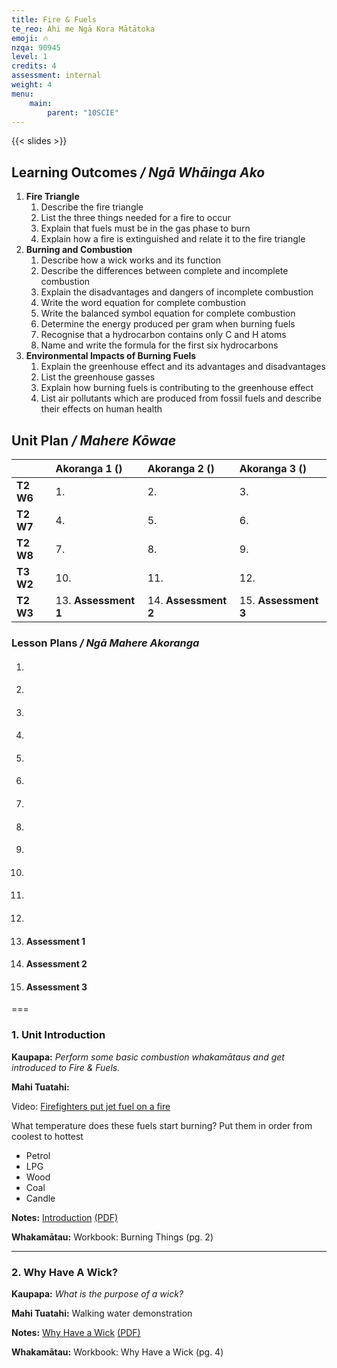 ```yaml
---
title: Fire & Fuels
te_reo: Ahi me Ngā Kora Mātātoka
emoji: 🔥
nzqa: 90945
level: 1
credits: 4
assessment: internal
weight: 4
menu:
    main:
        parent: "10SCIE"
---
```


{{< slides >}}

## Learning Outcomes _/ Ngā Whāinga Ako_ 

1. __Fire Triangle__
    1. Describe the fire triangle
    2. List the three things needed for a fire to occur
    3. Explain that fuels must be in the gas phase to burn
    4. Explain how a fire is extinguished and relate it to the fire triangle
2. __Burning and Combustion__
    1. Describe how a wick works and its function
    2. Describe the differences between complete and incomplete combustion
    3. Explain the disadvantages and dangers of incomplete combustion
    4. Write the word equation for complete combustion
    5. Write the balanced symbol equation for complete combustion
    6. Determine the energy produced per gram when burning fuels
    7. Recognise that a hydrocarbon contains only C and H atoms
    8. Name and write the formula for the first six hydrocarbons
3. __Environmental Impacts of Burning Fuels__
    1. Explain the greenhouse effect and its advantages and disadvantages
    2. List the greenhouse gasses
    3. Explain how burning fuels is contributing to the greenhouse effect
    4. List air pollutants which are produced from fossil fuels and describe their effects on human health

## Unit Plan _/ Mahere Kōwae_ 

|           | Akoranga 1 ()        | Akoranga 2 ()        | Akoranga 3 ()        |
|:----------|:---------------------|:---------------------|:---------------------|
| __T2 W6__ | 1.                   | 2.                   | 3.                   |
| __T2 W7__ | 4.                   | 5.                   | 6.                   |
| __T2 W8__ | 7.                   | 8.                   | 9.                   |
| __T3 W2__ | 10.                  | 11.                  | 12.                  |
| __T2 W3__ | 13. __Assessment 1__ | 14. __Assessment 2__ | 15. __Assessment 3__ |

### Lesson Plans _/ Ngā Mahere Akoranga_

1. #### 
2. #### 
3. ####
4. #### 
5. #### 
6. #### 
7. #### 
8. #### 
9. #### 
10. #### 
11. #### 
12. #### 
13. #### Assessment 1
14. #### Assessment 2
15. #### Assessment 3

===

### 1. Unit Introduction

__Kaupapa:__ _Perform some basic combustion whakamātaus and get introduced to Fire & Fuels._

__Mahi Tuatahi:__

Video: [Firefighters put jet fuel on a fire](https://www.youtube.com/watch?v=UxC2OOSEPyQ)

What temperature does these fuels start burning? Put them in order from coolest to hottest

- Petrol
- LPG
- Wood
- Coal
- Candle

__Notes:__ [Introduction](slides/1-introduction/) [(PDF)](pdfs/1-introduction.pdf)

__Whakamātau:__ Workbook: Burning Things (pg. 2)

---

### 2. Why Have A Wick?

__Kaupapa:__ _What is the purpose of a wick?_

__Mahi Tuatahi:__ Walking water demonstration

__Notes:__ [Why Have a Wick](slides/2-why-have-a-wick/) [(PDF)](pdfs/2-why-have-a-wick.pdf)

__Whakamātau:__ Workbook: Why Have a Wick (pg. 4)
